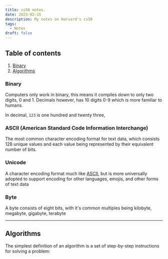 ```yaml
---
title: cs50 notes.
date: 2023-02-15
description: My notes on Harvard's cs50
tags:
  - Notes
draft: false
---
```


## Table of contents

1. [Binary](#binary)
2. [Algorithms](#algorithms)

### Binary

Computers only work in binary, this means it compiles down to only two digits, 0 and 1. Decimals however, has 10 digits 0-9 which is more familiar to humans.

In decimal, `123` is one hundred and twenty three,

### ASCII (American Standard Code Information Interchange)

The most common character encoding format for text data, which consists 128 unique values and each value being represented by their equivalent number of bits.

### Unicode

A character encoding format much like [ASCII](#ascii-american-standard-code-information-interchange), but is more universally adopted to support encoding for other languages, emojis, and other forms of text data

### Byte

A byte consists of eight bits, with it's common multiples being kilobyte, megabyte, gigabyte, terabyte

---

## Algorithms

The simplest definition of an algorithm is a set of step-by-step instructions for solving a problem:

<object data="/assets/algorithm.svg"></object>

<object data="/assets/graph.svg"></object>
